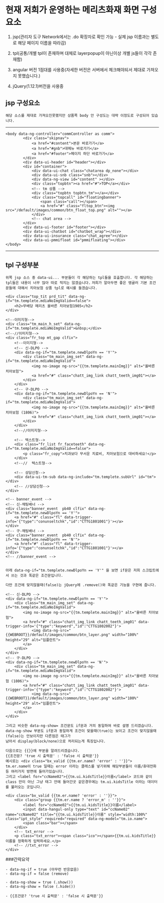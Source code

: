 # 현재 저희가 운영하는 메리츠화재 화면 구성 요소

1. jsp(관리자 도구 Network에서는 .do 확장자로 확인 가능 - 실제 jsp 이름과는 별도로 해당 페이지 이름을 따라감)

2. tpl(공통/개별 tpl이 존재하며 대체로 layerpopup이 아닌이상 개별 js들이 각각 존재함)

3. angular 버전 1점대를 사용중(자세한 버전은 서버에서 체크해야되서 제대로 가져오지 못했습니다.)

4. jQuery(1.12.1)버전을 사용중


## jsp 구성요소
``` 해당 소스를 제대로 가져오진못했지만 상품쪽 body 안 구성도는 대략 이정도로 구성되어 있습니다.  ```
***
```
<body data-ng-controller="commController as comm">
        <div class="skipnav">
            <a href="#content">본문 바로가기</a>
            <a href="#gnb">대메뉴 바로가기</a>
            <a href="#footer">페이지 하단 바로가기</a>
        </div>
		<div data-ui-header id="header"></div>
		<div id="container">
            <div data-ui-chat class="chatarea dp_none"></div>
            <div data-ui-snb class="snb"></div>
            <div data-ng-view id="content" ></div>
            <div class="topbtn"><a href="#">TOP</a></div>
            <!-- tm 상품 -->
            <div class="topbtn topbtn_tm"></a></div>			
            <div class="topcall" id="floatingbanner">
                <span class="call"></span>
                <a href="#" class="fltop_btn"><img src="/default/images/common/btn_float_top.png" alt=""></a>
            </div>					
            <!-- chat area -->					
		</div>
		<div data-ui-footer id="footer"></div>
        <div data-ui-chatbot id="chatbot_wrap"></div>
        <div data-ui-insurance class="chat_agree"></div>
        <div data-ui-pmmifloat id="pmmifloating"></div>
</body>
```
***

## tpl 구성부분
``` 위쪽 jsp 소스 중 data-ui... 부분들이 각 해당하는 tpl들을 호출합니다. 각 해당하는 tpl들은 내용이 너무 많아 따로 적지는 않겠습니다. ```
``` 저희가 알아두면 좋은 앵귤러 기본 조건문들에 대해서 치아보험 상품 tpl로 예시를 들겠습니다. ```

``` 전체 코드입니다. 상품 tpl로 경로는 /default/views/biz/tm/pd/A/1034.tpl 입니다. (소스가 너무 길어져 텍스트 부분은 조금 삭제하였습니다.)
<div class="top_tit prd_tit" data-ng-if="tm.templete.mdiaNoImgValid==false">
	<h2>무배당 메리츠 올바른 치아보험1905</h2>
</div>

<!--이미지형-->
<div class="tm_main_h_set" data-ng-if="tm.templete.mdiaNoImgValid">&nbsp;</div>
<!--//이미지형-->
<div class="fr_top mt_gap clfix">
	<!--이미지형-->
	<!-- 신-DLPO -->
	<div data-ng-if="tm.templete.newDlpoYn == 'Y'">
		<div class="tm_main_img_set" data-ng-if="tm.templete.mdiaNoImgValid">
			<img no-image ng-src="{{tm.templete.mainImg}}" alt="올바른 치아보험">
			<a href="#" class="chatt_img_link chatt_teeth_img01"></a>
		</div>
	</div>
	<!-- 구-DLPO -->
	<div data-ng-if="tm.templete.newDlpoYn == 'N'">
		<div class="tm_main_img_set" data-ng-if="tm.templete.mdiaNoImgValid">
			<img no-image ng-src="{{tm.templete.mainImg}}" alt="올바른 치아보험 (1806)">
			<a href="#" class="chatt_img_link chatt_teeth_img01"></a>
		</div>
	</div>
	<!--//이미지형-->

	<!-- 텍스트형-->
	<div class="fr_list fr_faceteeth" data-ng-if="tm.templete.mdiaNoImgValid==false">
		<p class="fr_copy">치과보다 무서운 치료비, 치아보험으로 대비하세요!</p>
	</div>
	<!--//  텍스트형-->

	<!-- 상담신청-->
	<div data-ui-tm-sub data-ng-include="tm.templete.subUrl" id="tm"></div>
	<!-- //상담신청-->
</div>

<!-- banner_event -->
<!-- 신-채팅배너 -->
<div class="banner_event  pb40 clfix" data-ng-if="tm.templete.newDlpoYn == 'Y'">
	<a href="#" class="fl" data-trigger-info='{"type":"conunseltchk","id":"CTTG1801001"}'></a>
</div>
<!-- 구-채팅배너 -->
<div class="banner_event  pb40 clfix" data-ng-if="tm.templete.newDlpoYn == 'N'">
	<a href="#" class="fl" data-trigger-info='{"type":"conunseltchk","id":"CTTG1801001"}'></a>
</div>
<!-- //banner_event -->
```

```이제 부분부분 나온 코드들에대해서 설명드리겠습니다. 최근에 작업했던 DLPO 고도화 작업에서 사용했던 코드입니다.

아래 data-ng-if="tm.templete.newDlpoYn == 'Y'" 을 보면 if문은 저희 스크립트에서 쓰는 것과 똑같은 조건문입니다.

다만 조건에 맞지않을때(false)는 jQuery에 .remove()와 똑같은 기능을 구현에 줍니다.

<!-- 신-DLPO -->
<div data-ng-if="tm.templete.newDlpoYn == 'Y'">
    <div class="tm_main_img_set" data-ng-if="tm.templete.mdiaNoImgValid">
        <img no-image ng-src="{{tm.templete.mainImg}}" alt="올바른 치아보험">
        <a href="#" class="chatt_img_link chatt_teeth_img01" data-trigger-info='{"type":"keyword","id":"CTTG1802002"}'>
            <img data-ng-src="{{WEBROOT}}/default/images/common/btn_layer.png" width="100%"  height="29" alt="임플란트">
        </a>
    </div>
</div>
<!-- 구-DLPO -->
<div data-ng-if="tm.templete.newDlpoYn == 'N'">
    <div class="tm_main_img_set" data-ng-if="tm.templete.mdiaNoImgValid">
        <img no-image ng-src="{{tm.templete.mainImg}}" alt="올바른 치아보험 (1806)">
        <a href="#" class="chatt_img_link chatt_teeth_img01" data-trigger-info='{"type":"keyword","id":"CTTG1802002"}'>
            <img data-ng-src="{{WEBROOT}}/default/images/common/btn_layer.png" width="100%"  height="29" alt="임플란트">
        </a>
    </div>
</div>
```
```
그리고 비슷한 data-ng-show= 조건문도 if문과 거의 동일하여 바로 설명 드리겠습니다.
data-ng-show 부분도 if문과 동일하게 조건이 맞을때(true)는 보이고 조건이 맞지않을때(false)는 안보이지만 다른점은 태그가
남아서 display(block/none)으로 처리되는게 특징입니다.

다음으로는 {{}}에 부분을 알려드리겠습니다.
{{조건문? 'true 시 출력문' : 'false 시 출력문'}}
예시로는 <div class="bx_valid {{tm.er.name? 'error' : ''}}"> 
tm.er.name이 true 일때는 error 이라는 클래스를 넣기위해 해당부분들이 이름/휴대전화 등 여러가지 방면에 들어가있습니다.
그리고 <label for="ccName02">{{tm.ui.kidsTitle}}이름</label> 코드와 같이 class 안이 아닌 그냥 태그 안에 들어간곳 같은경우에는 tm.ui.kidsTitle 이라는 데이터를 불러오는 곳입니다.

<div class="bx_valid {{tm.er.name? 'error' : ''}}">
    <div class="group {{tm.er.name ? 'error_m' : ''}}">
        <label for="ccName02">{{tm.ui.kidsTitle}}이름</label>
        <input data-hangul-only type="text" id="ccName02" name="ccName02" title="{{tm.ui.kidsTitle}}이름" style="width:100%" class="ipt_style" required="required" data-ng-model="tm.io.name">
        <span class="bar"></span>
    </div>
    <!-- txt_error -->
    <p class="txt_error"><span class="ico"></span>{{tm.ui.kidsTitle}}이름을 정확하게 입력하세요.</p>
    <!-- //txt_error -->
</div>
```

###간략요약 
```
- data-ng-if = true (아무런 반응없음)
- data-ng-if = false (remove)

- data-ng-show = true (.show())
- data-ng-show = false (.hide())

- {{조건문? 'true 시 출력문' : 'false 시 출력문'}}
```
